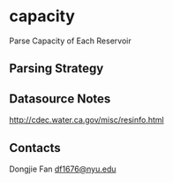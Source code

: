 # capacity
Parse Capacity of Each Reservoir 

## Parsing Strategy

## Datasource Notes
http://cdec.water.ca.gov/misc/resinfo.html

## Contacts
Dongjie Fan <df1676@nyu.edu>
